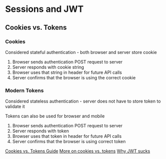 # Sessions and JWT

## Cookies vs. Tokens

### Cookies

Considered stateful authentication - both browser and server store cookie

1. Browser sends authentication POST request to server
2. Server responds with cookie string
3. Browser uses that string in header for future API calls
4. Server confirms that the browser is using the correct cookie

### Modern Tokens

Considered stateless authentication - server does not have to store token to validate it

Tokens can also be used for browser and mobile

1. Browser sends authentication POST request to server
2. Server responds with token
3. Browser uses that token in header for future API calls
4. Server confirms that the browser is using correct token

[Cookies vs. Tokens Guide](https://dzone.com/articles/cookies-vs-tokens-the-definitive-guide)
[More on cookies vs. tokens](https://stackoverflow.com/questions/17000835/token-authentication-vs-cookies)
[Why JWT sucks](https://scotch.io/bar-talk/why-jwts-suck-as-session-tokens) 
